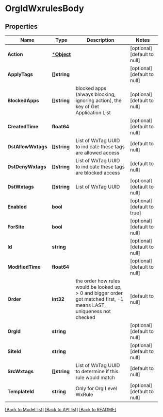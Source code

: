 # OrgIdWxrulesBody

## Properties
Name | Type | Description | Notes
------------ | ------------- | ------------- | -------------
**Action** | [***Object**](.md) |  | [optional] [default to null]
**ApplyTags** | **[]string** |  | [optional] [default to null]
**BlockedApps** | **[]string** | blocked apps (always blocking, ignoring action), the key of Get Application List | [optional] [default to null]
**CreatedTime** | **float64** |  | [optional] [default to null]
**DstAllowWxtags** | **[]string** | List of WxTag UUID to indicate these tags are allowed access | [default to null]
**DstDenyWxtags** | **[]string** | List of WxTag UUID to indicate these tags are blocked access | [default to null]
**DstWxtags** | **[]string** | List of WxTag UUID | [optional] [default to null]
**Enabled** | **bool** |  | [optional] [default to true]
**ForSite** | **bool** |  | [optional] [default to null]
**Id** | **string** |  | [optional] [default to null]
**ModifiedTime** | **float64** |  | [optional] [default to null]
**Order** | **int32** | the order how rules would be looked up, &gt; 0 and bigger order got matched first, -1 means LAST, uniqueness not checked | [default to null]
**OrgId** | **string** |  | [optional] [default to null]
**SiteId** | **string** |  | [optional] [default to null]
**SrcWxtags** | **[]string** | List of WxTag UUID to determine if this rule would match | [default to null]
**TemplateId** | **string** | Only for Org Level WxRule | [optional] [default to null]

[[Back to Model list]](../README.md#documentation-for-models) [[Back to API list]](../README.md#documentation-for-api-endpoints) [[Back to README]](../README.md)

